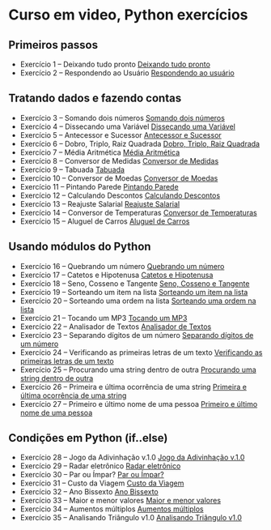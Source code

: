 # Curso em video, Python exercícios

## Primeiros passos
- Exercício 1 – Deixando tudo pronto [Deixando tudo pronto](https://github.com/AlvssCode/curso_em_video/blob/main/mundo_1/ex001.py)
- Exercício 2 – Respondendo ao Usuário [Respondendo ao usuário](https://github.com/AlvssCode/curso_em_video/blob/main/mundo_1/ex002.py)

## Tratando dados e fazendo contas

- Exercício 3 – Somando dois números [Somando dois números](https://github.com/AlvssCode/curso_em_video/blob/main/mundo_1/ex003.py)
- Exercício 4 – Dissecando uma Variável [Dissecando uma Variável](https://github.com/AlvssCode/curso_em_video/blob/main/mundo_1/ex004.py)
- Exercício 5 – Antecessor e Sucessor [Antecessor e Sucessor](https://github.com/AlvssCode/curso_em_video/blob/main/mundo_1/ex005.py)
- Exercício 6 – Dobro, Triplo, Raiz Quadrada [Dobro, Triplo, Raiz Quadrada](https://github.com/AlvssCode/curso_em_video/blob/main/mundo_1/ex006.py)
- Exercício 7 – Média Aritmética  [Média Aritmética](https://github.com/AlvssCode/curso_em_video/blob/main/mundo_1/ex007.py)
- Exercício 8 – Conversor de Medidas [Conversor de Medidas](https://github.com/AlvssCode/curso_em_video/blob/main/mundo_1/ex008.py)
- Exercício 9 – Tabuada [Tabuada](https://github.com/AlvssCode/curso_em_video/blob/main/mundo_1/ex009.py)
- Exercício 10 – Conversor de Moedas [Conversor de Moedas](https://github.com/AlvssCode/curso_em_video/blob/main/mundo_1/ex010.py)
- Exercício 11 – Pintando Parede [Pintando Parede](https://github.com/AlvssCode/curso_em_video/blob/main/mundo_1/ex011.py)
- Exercício 12 – Calculando Descontos [Calculando Descontos](https://github.com/AlvssCode/curso_em_video/blob/main/mundo_1/ex012.py)
- Exercício 13 – Reajuste Salarial [Reajuste Salarial](https://github.com/AlvssCode/curso_em_video/blob/main/mundo_1/ex013.py)
- Exercício 14 – Conversor de Temperaturas [Conversor de Temperaturas](https://github.com/AlvssCode/curso_em_video/blob/main/mundo_1/ex014.py)
- Exercício 15 – Aluguel de Carros [Aluguel de Carros](https://github.com/AlvssCode/curso_em_video/blob/main/mundo_1/ex015.py)


## Usando módulos do Python
- Exercício 16 – Quebrando um número [Quebrando um número](https://github.com/AlvssCode/curso_em_video/blob/main/mundo_1/ex016.py)
- Exercício 17 – Catetos e Hipotenusa [Catetos e Hipotenusa](https://github.com/AlvssCode/curso_em_video/blob/main/mundo_1/ex017.py)
- Exercício 18 – Seno, Cosseno e Tangente [Seno, Cosseno e Tangente](https://github.com/AlvssCode/curso_em_video/blob/main/mundo_1/ex017.py)
- Exercício 19 – Sorteando um item na lista [Sorteando um item na lista ](https://github.com/AlvssCode/curso_em_video/blob/main/mundo_1/ex019.py)
- Exercício 20 – Sorteando uma ordem na lista [Sorteando uma ordem na lista](https://github.com/AlvssCode/curso_em_video/blob/main/mundo_1/ex020.py)
- Exercício 21 – Tocando um MP3 [Tocando um MP3](https://github.com/AlvssCode/curso_em_video/blob/main/mundo_1/ex021.py)
- Exercício 22 – Analisador de Textos [Analisador de Textos](https://github.com/AlvssCode/curso_em_video/blob/main/mundo_1/ex022.py)
- Exercício 23 – Separando dígitos de um número [Separando dígitos de um número](https://github.com/AlvssCode/curso_em_video/blob/main/mundo_1/ex023.py)
- Exercício 24 – Verificando as primeiras letras de um texto [Verificando as primeiras letras de um texto](https://github.com/AlvssCode/curso_em_video/blob/main/mundo_1/ex024.py)
- Exercício 25 – Procurando uma string dentro de outra [Procurando uma string dentro de outra](https://github.com/AlvssCode/curso_em_video/blob/main/mundo_1/ex025.py)
- Exercício 26 – Primeira e última ocorrência de uma string [Primeira e última ocorrência de uma string](https://github.com/AlvssCode/curso_em_video/blob/main/mundo_1/ex026.py)
- Exercício 27 – Primeiro e último nome de uma pessoa [Primeiro e último nome de uma pessoa](https://github.com/AlvssCode/curso_em_video/blob/main/mundo_1/ex027.py)


## Condições em Python (if..else)
- Exercício 28 – Jogo da Adivinhação v.1.0 [Jogo da Adivinhação v.1.0](https://github.com/AlvssCode/curso_em_video/blob/main/mundo_1/ex028.py)
- Exercício 29 – Radar eletrônico [Radar eletrônico](https://github.com/AlvssCode/curso_em_video/blob/main/mundo_1/ex029.py)
- Exercício 30 – Par ou Ímpar? [Par ou Ímpar?](https://github.com/AlvssCode/curso_em_video/blob/main/mundo_1/ex030.py)
- Exercício 31 – Custo da Viagem [Custo da Viagem](https://github.com/AlvssCode/curso_em_video/blob/main/mundo_1/ex031.py)
- Exercício 32 – Ano Bissexto [Ano Bissexto](https://github.com/AlvssCode/curso_em_video/blob/main/mundo_1/ex032.py)
- Exercício 33 – Maior e menor valores [Maior e menor valores](https://github.com/AlvssCode/curso_em_video/blob/main/mundo_1/ex033.py)
- Exercício 34 – Aumentos múltiplos [Aumentos múltiplos](https://github.com/AlvssCode/curso_em_video/blob/main/mundo_1/ex034.py)
- Exercício 35 – Analisando Triângulo v1.0 [Analisando Triângulo v1.0](https://github.com/AlvssCode/curso_em_video/blob/main/mundo_1/ex035.py)


